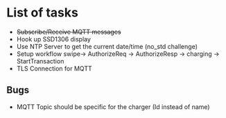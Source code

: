 # List of tasks

* ~~Subscribe/Receive MQTT messages~~
* Hook up SSD1306 display
* Use NTP Server to get the current date/time (no_std challenge)
* Setup workflow swipe-> AuthorizeReq -> AuthorizeResp -> charging -> StartTransaction
* TLS Connection for MQTT


## Bugs

* MQTT Topic should be specific for the charger (Id instead of name) 